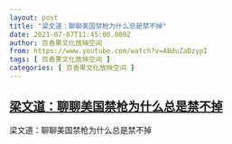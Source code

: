 ```yaml
---
layout: post
title: "梁文道：聊聊美国禁枪为什么总是禁不掉"
date: 2021-07-07T11:45:00.000Z
author: 百香果文化放映空间
from: https://www.youtube.com/watch?v=ABduZaDzypI
tags: [ 百香果文化放映空间 ]
categories: [ 百香果文化放映空间 ]
---
```

<!--1625658300000-->
[梁文道：聊聊美国禁枪为什么总是禁不掉](https://www.youtube.com/watch?v=ABduZaDzypI)
------

<div>
梁文道：聊聊美国禁枪为什么总是禁不掉
</div>
